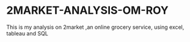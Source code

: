 # 2MARKET-ANALYSIS-OM-ROY
This is my analysis on 2market ,an online grocery service, using excel, tableau and SQL
